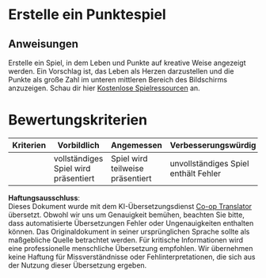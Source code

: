 <!--
CO_OP_TRANSLATOR_METADATA:
{
  "original_hash": "81f292dbda01685b91735e0398dc0504",
  "translation_date": "2025-08-24T12:28:47+00:00",
  "source_file": "6-space-game/5-keeping-score/assignment.md",
  "language_code": "de"
}
-->
# Erstelle ein Punktespiel

## Anweisungen

Erstelle ein Spiel, in dem Leben und Punkte auf kreative Weise angezeigt werden. Ein Vorschlag ist, das Leben als Herzen darzustellen und die Punkte als große Zahl im unteren mittleren Bereich des Bildschirms anzuzeigen. Schau dir hier [Kostenlose Spielressourcen](https://www.kenney.nl/) an.

# Bewertungskriterien

| Kriterien | Vorbildlich            | Angemessen                  | Verbesserungswürdig         |
| --------- | ---------------------- | --------------------------- | --------------------------- |
|           | vollständiges Spiel wird präsentiert | Spiel wird teilweise präsentiert | unvollständiges Spiel enthält Fehler |

**Haftungsausschluss**:  
Dieses Dokument wurde mit dem KI-Übersetzungsdienst [Co-op Translator](https://github.com/Azure/co-op-translator) übersetzt. Obwohl wir uns um Genauigkeit bemühen, beachten Sie bitte, dass automatisierte Übersetzungen Fehler oder Ungenauigkeiten enthalten können. Das Originaldokument in seiner ursprünglichen Sprache sollte als maßgebliche Quelle betrachtet werden. Für kritische Informationen wird eine professionelle menschliche Übersetzung empfohlen. Wir übernehmen keine Haftung für Missverständnisse oder Fehlinterpretationen, die sich aus der Nutzung dieser Übersetzung ergeben.